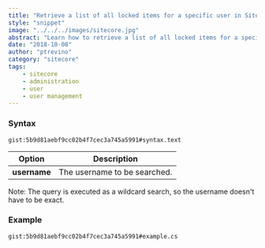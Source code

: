 ```yaml
---
title: "Retrieve a list of all locked items for a specific user in Sitecore."
style: "snippet"
image: "../../../images/sitecore.jpg"
abstract: "Learn how to retrieve a list of all locked items for a specific user in Sitecore using a fast query."
date: "2018-10-08"
author: "ptrevino"
category: "sitecore"
tags:
    - sitecore
    - administration
    - user
    - user management    
---
```


<!-- start:abstract -->

### Syntax

`gist:5b9d81aebf9cc02b4f7cec3a745a5991#syntax.text`

| Option       | Description                    |
| ------------ | ------------------------------ |
| **username** | The username to be searched.   |  

Note: The query is executed as a wildcard search, so the username doesn't have to be exact.

<!-- end:abstract -->  

### Example

`gist:5b9d81aebf9cc02b4f7cec3a745a5991#example.cs`
